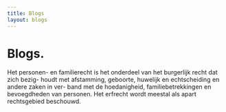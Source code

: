 ```yaml
---
title: Blogs
layout: blogs
---
```



# Blogs.

Het personen- en familierecht is het onderdeel van het burgerlijk recht dat zich bezig- houdt met afstamming, geboorte, huwelijk en echtscheiding en andere zaken in ver- band met de hoedanigheid, familiebetrekkingen en bevoegdheden van personen. Het erfrecht wordt meestal als apart rechtsgebied beschouwd.